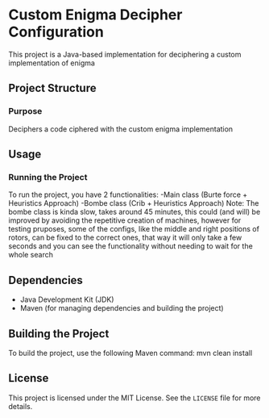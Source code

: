 # Custom Enigma Decipher Configuration 

This project is a Java-based implementation for deciphering a custom implementation of enigma

## Project Structure

### Purpose
Deciphers a code ciphered with the custom enigma implementation

## Usage

### Running the Project
To run the project, you have 2 functionalities:
-Main class (Burte force + Heuristics Approach)
-Bombe class (Crib + Heuristics Approach)
Note: The bombe class is kinda slow, takes around 45 minutes, this could (and will) be improved by avoiding the repetitive creation of machines, however for testing pruposes, some of the configs, like the middle and right positions of rotors, can be fixed to the correct ones, that way it will only take a few seconds and you can see the functionality without needing to wait for the whole search

## Dependencies
- Java Development Kit (JDK)
- Maven (for managing dependencies and building the project)

## Building the Project
To build the project, use the following Maven command:
mvn clean install

## License
This project is licensed under the MIT License. See the `LICENSE` file for more details.
